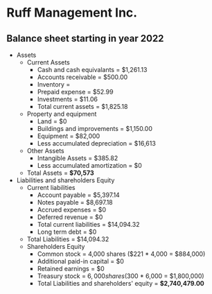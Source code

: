 # Ruff Management Inc.
## Balance sheet starting in year 2022

* Assets
  * Current Assets
    * Cash and cash equivalants = $1,261.13
    * Accounts receivable = $500.00
    * Inventory = 
    * Prepaid expense = $52.99
    * Investments = $11.06
    * Total current assets = $1,825.18
  * Property and equipment
    * Land = $0
    * Buildings and improvements = $1,150.00
    * Equipment = $82,000
    * Less accumulated depreciation = $16,613
  * Other Assets
    * Intangible Assets = $385.82
    * Less accumulated amortization = $0
  * Total Assets = **$70,573**
* Liabilities and shareholders Equity
  * Current liabilities
    * Account payable = $5,397.14
    * Notes payable = $8,697.18
    * Accrued expenses = $0
    * Deferred revenue = $0
    * Total current liabilities = $14,094.32
    * Long term debt = $0
  * Total Liabilities = $14,094.32
  * Shareholders Equity
    * Common stock = 4,000 shares ($221 * 4,000 = $884,000)
    * Additional paid-in capital = $0
    * Retained earnings = $0
    * Treasury stock = $6,000 shares ($300 * 6,000 = $1,800,000)
    * Total Liabilities and shareholders' equity = **$2,740,479.00**